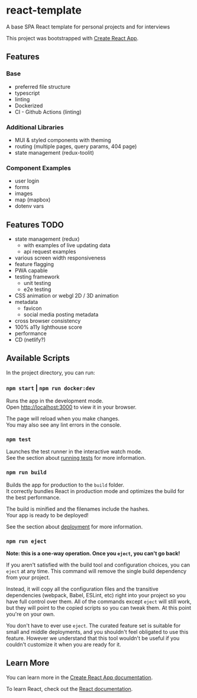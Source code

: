 # react-template

A base SPA React template for personal projects and for interviews

This project was bootstrapped with [Create React App](https://github.com/facebook/create-react-app).

## Features

### Base

- preferred file structure
- typescript
- linting
- Dockerized
- CI - Github Actions (linting)

### Additional Libraries

- MUI & styled components with theming
- routing (multiple pages, query params, 404 page)
- state management (redux-toolit)

### Component Examples

- user login
- forms
- images
- map (mapbox)
- dotenv vars

## Features TODO

- state management (redux)
    - with examples of live updating data
    - api request examples
- various screen width responsiveness
- feature flagging
- PWA capable
- testing framework
    - unit testing
    - e2e testing
- CSS animation or webgl 2D / 3D animation
- metadata
    - favicon
    - social media posting metadata
- cross browser consistency
- 100% a11y lighthouse score
- performance
- CD (netlify?)

## Available Scripts

In the project directory, you can run:

### `npm start` | `npm run docker:dev`

Runs the app in the development mode.\
Open [http://localhost:3000](http://localhost:3000) to view it in your browser.

The page will reload when you make changes.\
You may also see any lint errors in the console.

### `npm test`

Launches the test runner in the interactive watch mode.\
See the section about [running tests](https://facebook.github.io/create-react-app/docs/running-tests) for more information.

### `npm run build`

Builds the app for production to the `build` folder.\
It correctly bundles React in production mode and optimizes the build for the best performance.

The build is minified and the filenames include the hashes.\
Your app is ready to be deployed!

See the section about [deployment](https://facebook.github.io/create-react-app/docs/deployment) for more information.

### `npm run eject`

**Note: this is a one-way operation. Once you `eject`, you can't go back!**

If you aren't satisfied with the build tool and configuration choices, you can `eject` at any time. This command will remove the single build dependency from your project.

Instead, it will copy all the configuration files and the transitive dependencies (webpack, Babel, ESLint, etc) right into your project so you have full control over them. All of the commands except `eject` will still work, but they will point to the copied scripts so you can tweak them. At this point you're on your own.

You don't have to ever use `eject`. The curated feature set is suitable for small and middle deployments, and you shouldn't feel obligated to use this feature. However we understand that this tool wouldn't be useful if you couldn't customize it when you are ready for it.

## Learn More

You can learn more in the [Create React App documentation](https://facebook.github.io/create-react-app/docs/getting-started).

To learn React, check out the [React documentation](https://reactjs.org/).

